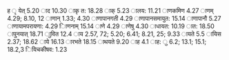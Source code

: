 ह ृ येत् 5.20 ाद 10.30 ाकृ त: 18.28 ाक् 5.23 ालय: 11.21 ाणकमिण 4.27 ाणम् 4.29; 8.10, 12 ाणान् 1.33; 4.30 ाणापानगती 4.29 ाणापानसमायुत: 15.14 ाणापानौ 5.27 ाणायामपरायणा: 4.29 ािणनाम् 15.14 ाणे 4.29 ाणेषु 4.30 ाधायत: 10.19 ात: 18.50 ापु्नयात् 18.71 ाुवित 12.4 ाय 2.57, 72; 5.20; 6.41; 8.21, 25; 9.33 ायते 5.5 ायिस 2.37; 18.62 ाये 16.13 ारभते 18.15 ाथयते 9.20 ाह 4.1 ाह: ु 6.2; 13.1; 15.1; 18.2,3 ियिचकीषव: 1.23